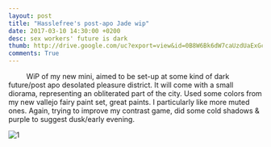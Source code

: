 ```yaml
---
layout: post
title: "Hasslefree's post-apo Jade wip"
date: 2017-03-10 14:30:00 +0200
desc: sex workers' future is dark
thumb: http://drive.google.com/uc?export=view&id=0B8W6Bk6dW7caUzdUaExGc000b1E
comments: True
---
```


&nbsp;&nbsp;&nbsp;&nbsp;&nbsp;&nbsp;&nbsp;&nbsp;
WiP of my new mini, aimed to be set-up at some kind of dark future/post apo desolated pleasure district. 
It will come with a small diorama, representing an obliterated part of the city. Used some colors from my new vallejo fairy paint set, great paints. I particularly like more muted ones.
Again, trying to improve my contrast game, did some cold shadows & purple to suggest dusk/early evening.

![1](http://drive.google.com/uc?export=view&id=0B8W6Bk6dW7caUzdUaExGc000b1E)



